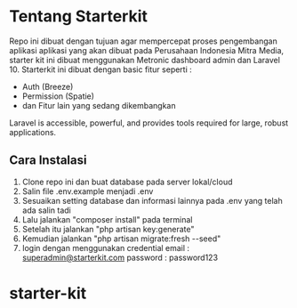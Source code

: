# Tentang Starterkit

Repo ini dibuat dengan tujuan agar mempercepat proses pengembangan aplikasi aplikasi yang akan dibuat pada Perusahaan Indonesia Mitra Media, starter kit ini dibuat menggunakan Metronic dashboard admin dan Laravel 10. Starterkit ini dibuat dengan basic fitur seperti :

-   Auth (Breeze)
-   Permission (Spatie)
-   dan Fitur lain yang sedang dikembangkan

Laravel is accessible, powerful, and provides tools required for large, robust applications.

## Cara Instalasi

1. Clone repo ini dan buat database pada server lokal/cloud
2. Salin file .env.example menjadi .env
3. Sesuaikan setting database dan informasi lainnya pada .env yang telah ada salin tadi
4. Lalu jalankan "composer install" pada terminal
5. Setelah itu jalankan "php artisan key:generate"
6. Kemudian jalankan "php artisan migrate:fresh --seed"
7. login dengan menggunakan credential email : superadmin@starterkit.com password : password123
# starter-kit
